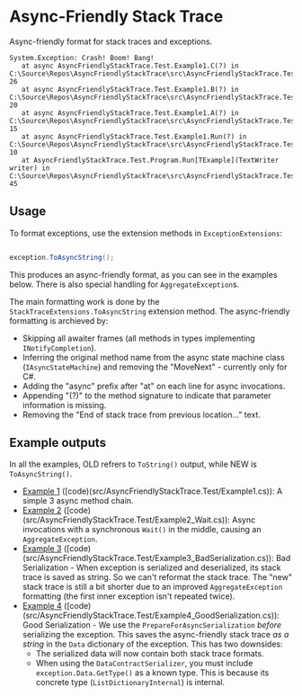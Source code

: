 # Async-Friendly Stack Trace

Async-friendly format for stack traces and exceptions.

```
System.Exception: Crash! Boom! Bang!
   at async AsyncFriendlyStackTrace.Test.Example1.C(?) in C:\Source\Repos\AsyncFriendlyStackTrace\src\AsyncFriendlyStackTrace.Test\Example1.cs:line 26
   at async AsyncFriendlyStackTrace.Test.Example1.B(?) in C:\Source\Repos\AsyncFriendlyStackTrace\src\AsyncFriendlyStackTrace.Test\Example1.cs:line 20
   at async AsyncFriendlyStackTrace.Test.Example1.A(?) in C:\Source\Repos\AsyncFriendlyStackTrace\src\AsyncFriendlyStackTrace.Test\Example1.cs:line 15
   at async AsyncFriendlyStackTrace.Test.Example1.Run(?) in C:\Source\Repos\AsyncFriendlyStackTrace\src\AsyncFriendlyStackTrace.Test\Example1.cs:line 10
   at AsyncFriendlyStackTrace.Test.Program.Run[TExample](TextWriter writer) in C:\Source\Repos\AsyncFriendlyStackTrace\src\AsyncFriendlyStackTrace.Test\Program.cs:line 45
```

## Usage

To format exceptions, use the extension methods in `ExceptionExtensions`:

```csharp

exception.ToAsyncString();

```

This produces an async-friendly format, as you can see in the examples below. There is also special handling for `AggregateException`s.

The main formatting work is done by the `StackTraceExtensions.ToAsyncString` extension method. The async-friendly formatting is archieved by:
* Skipping all awaiter frames (all methods in types implementing `INotifyCompletion`).
* Inferring the original method name from the async state machine class (`IAsyncStateMachine`)
  and removing the "MoveNext" - currently only for C#.
* Adding the "async" prefix after "at" on each line for async invocations.
* Appending "(?)" to the method signature to indicate that parameter information is missing.
* Removing the "End of stack trace from previous location..." text.

## Example outputs

In all the examples, OLD refrers to `ToString()` output, while NEW is `ToAsyncString()`.

* [Example 1](docs/Example1.md) ([code)(src/AsyncFriendlyStackTrace.Test/Example1.cs)): A simple 3 async method chain.
* [Example 2](docs/Example2_Wait.md) ([code)(src/AsyncFriendlyStackTrace.Test/Example2_Wait.cs)): Async invocations with a synchronous `Wait()` in the middle, causing an `AggregateException`.
* [Example 3](docs/Example3_BadSerialization.md) ([code)(src/AsyncFriendlyStackTrace.Test/Example3_BadSerialization.cs)): Bad Serialization - When exception is serialized and deserialized, its stack trace is saved as string. So we can't reformat the stack trace. The "new" stack trace is still a bit shorter due to an improved `AggregateException` formatting (the first inner exception isn't repeated twice).  
* [Example 4](docs/Example4_GoodSerialization.md) ([code)(src/AsyncFriendlyStackTrace.Test/Example4_GoodSerialization.cs)): Good Serialization - We use the `PrepareForAsyncSerialization` *before* serializing the exception. This saves the async-friendly stack trace *as a string* in the `Data` dictionary of the exception. This has two downsides:
  * The serialized data will now contain both stack trace formats.
  * When using the `DataContractSerializer`, you must include `exception.Data.GetType()` as a known type. This is because its concrete type (`ListDictionaryInternal`) is internal.
